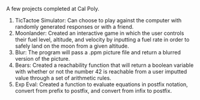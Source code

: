 A few projects completed at Cal Poly. 
1. TicTactoe Simulator: Can choose to play against the computer with randomly generated responses or with a friend. 
2. Moonlander: Created an interactive game in which the user controls their fuel level, altitude, and velocity by inputting a fuel rate in order to safely land on the moon from a given altitude.
3. Blur: The program will pass a .ppm picture file and return a blurred version of the picture.
4. Bears: Created a reachability function that will return a boolean variable with whether or not the number 42 is reachable from a user imputted value through a set of arithmetic rules. 
5. Exp Eval: Created a function to evaluate equations in postfix notation, convert from prefix to postfix, and convert from infix to postfix. 
